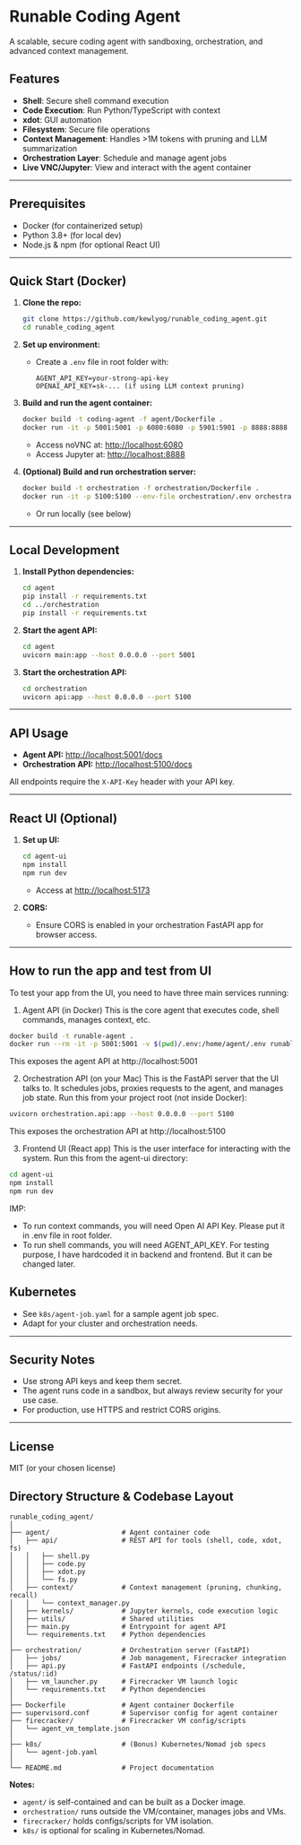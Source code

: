# Runable Coding Agent

A scalable, secure coding agent with sandboxing, orchestration, and advanced context management.

## Features
- **Shell**: Secure shell command execution
- **Code Execution**: Run Python/TypeScript with context
- **xdot**: GUI automation
- **Filesystem**: Secure file operations
- **Context Management**: Handles >1M tokens with pruning and LLM summarization
- **Orchestration Layer**: Schedule and manage agent jobs
- **Live VNC/Jupyter**: View and interact with the agent container

---

## Prerequisites
- Docker (for containerized setup)
- Python 3.8+ (for local dev)
- Node.js & npm (for optional React UI)

---

## Quick Start (Docker)

1. **Clone the repo:**
   ```sh
   git clone https://github.com/kewlyog/runable_coding_agent.git
   cd runable_coding_agent
   ```

2. **Set up environment:**
   - Create a `.env` file in root folder with:
     ```
     AGENT_API_KEY=your-strong-api-key
     OPENAI_API_KEY=sk-... (if using LLM context pruning)
     ```

3. **Build and run the agent container:**
   ```sh
   docker build -t coding-agent -f agent/Dockerfile .
   docker run -it -p 5001:5001 -p 6080:6080 -p 5901:5901 -p 8888:8888 --env-file agent/.env coding-agent
   ```
   - Access noVNC at: [http://localhost:6080](http://localhost:6080)
   - Access Jupyter at: [http://localhost:8888](http://localhost:8888)

4. **(Optional) Build and run orchestration server:**
   ```sh
   docker build -t orchestration -f orchestration/Dockerfile .
   docker run -it -p 5100:5100 --env-file orchestration/.env orchestration
   ```
   - Or run locally (see below)

---

## Local Development

1. **Install Python dependencies:**
   ```sh
   cd agent
   pip install -r requirements.txt
   cd ../orchestration
   pip install -r requirements.txt
   ```

2. **Start the agent API:**
   ```sh
   cd agent
   uvicorn main:app --host 0.0.0.0 --port 5001
   ```

3. **Start the orchestration API:**
   ```sh
   cd orchestration
   uvicorn api:app --host 0.0.0.0 --port 5100
   ```

---

## API Usage

- **Agent API:** [http://localhost:5001/docs](http://localhost:5001/docs)
- **Orchestration API:** [http://localhost:5100/docs](http://localhost:5100/docs)

All endpoints require the `X-API-Key` header with your API key.

---

## React UI (Optional)

1. **Set up UI:**
   ```sh
   cd agent-ui
   npm install
   npm run dev
   ```
   - Access at [http://localhost:5173](http://localhost:5173)

2. **CORS:**
   - Ensure CORS is enabled in your orchestration FastAPI app for browser access.

---

## How to run the app and test from UI

   To test your app from the UI, you need to have three main services running:

   1. Agent API (in Docker)
   This is the core agent that executes code, shell commands, manages context, etc.
   ```sh
   docker build -t runable-agent .
   docker run --rm -it -p 5001:5001 -v $(pwd)/.env:/home/agent/.env runable-agent
   ```
   This exposes the agent API at http://localhost:5001

   2. Orchestration API (on your Mac)
   This is the FastAPI server that the UI talks to. It schedules jobs, proxies requests to the agent, and manages job state.
   Run this from your project root (not inside Docker):
   ```sh
   uvicorn orchestration.api:app --host 0.0.0.0 --port 5100
   ```
   This exposes the orchestration API at http://localhost:5100

   3. Frontend UI (React app)
   This is the user interface for interacting with the system.
   Run this from the agent-ui directory:
   ```sh
   cd agent-ui
   npm install
   npm run dev
   ```

   IMP: 
   - To run context commands, you will need Open AI API Key. Please put it in .env file in root folder.
   - To run shell commands, you will need AGENT_API_KEY. For testing purpose, I have hardcoded it in backend and frontend. But it can be changed later.
   

## Kubernetes

- See `k8s/agent-job.yaml` for a sample agent job spec.
- Adapt for your cluster and orchestration needs.

---

## Security Notes
- Use strong API keys and keep them secret.
- The agent runs code in a sandbox, but always review security for your use case.
- For production, use HTTPS and restrict CORS origins.

---

## License
MIT (or your chosen license)

## Directory Structure & Codebase Layout

```
runable_coding_agent/
│
├── agent/                  # Agent container code
│   ├── api/                # REST API for tools (shell, code, xdot, fs)
│   │   ├── shell.py
│   │   ├── code.py
│   │   ├── xdot.py
│   │   └── fs.py
│   ├── context/            # Context management (pruning, chunking, recall)
│   │   └── context_manager.py
│   ├── kernels/            # Jupyter kernels, code execution logic
│   ├── utils/              # Shared utilities
│   ├── main.py             # Entrypoint for agent API
│   └── requirements.txt    # Python dependencies
│
├── orchestration/          # Orchestration server (FastAPI)
│   ├── jobs/               # Job management, Firecracker integration
│   ├── api.py              # FastAPI endpoints (/schedule, /status/:id)
│   ├── vm_launcher.py      # Firecracker VM launch logic
│   └── requirements.txt    # Python dependencies
│
├── Dockerfile              # Agent container Dockerfile
├── supervisord.conf        # Supervisor config for agent container
├── firecracker/            # Firecracker VM config/scripts
│   └── agent_vm_template.json
│
├── k8s/                    # (Bonus) Kubernetes/Nomad job specs
│   └── agent-job.yaml
│
└── README.md               # Project documentation
```

**Notes:**
- `agent/` is self-contained and can be built as a Docker image.
- `orchestration/` runs outside the VM/container, manages jobs and VMs.
- `firecracker/` holds configs/scripts for VM isolation.
- `k8s/` is optional for scaling in Kubernetes/Nomad. 